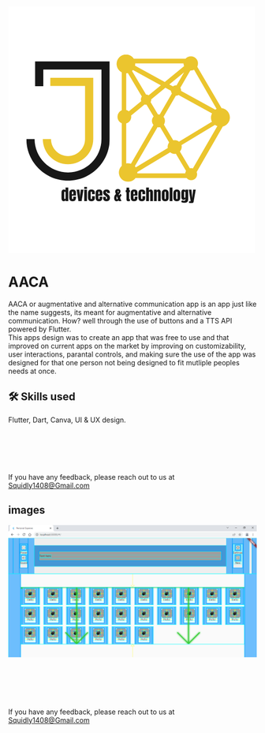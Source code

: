 ![Logo](https://raw.githubusercontent.com/Squidly1408/aaca/main/lib/assets/images/JD%20devices%20logo.png)


# AACA

AACA or augmentative and alternative communication app is an app just like the name suggests, its meant for augmentative and alternative communication. How? well through the use of buttons and a TTS API powered by Flutter. \
This apps design was to create an app that was free to use and that improved on current apps on the market by improving on customizability, user interactions, parantal controls, and making sure the use of the app was designed for that one person not being designed to fit mutliple peoples needs at once.
## 🛠 Skills used
Flutter, Dart, Canva, UI & UX design.


\
\
\
\
\
If you have any feedback, please reach out to us at Squidly1408@Gmail.com



## images
![Logo](https://raw.githubusercontent.com/Squidly1408/aaca/main/lib/assets/images/Capture.png)


\
\
\
\
\
If you have any feedback, please reach out to us at Squidly1408@Gmail.com
